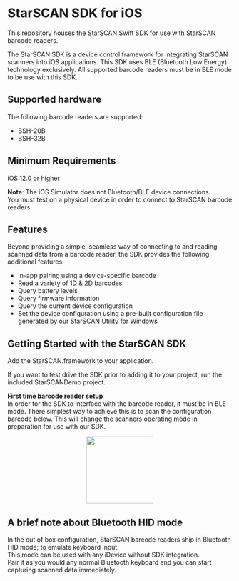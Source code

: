 # StarSCAN SDK for iOS

This repository houses the StarSCAN Swift SDK for use with StarSCAN barcode readers.

The StarSCAN SDK is a device control framework for integrating StarSCAN scanners into iOS applications. This SDK uses BLE (Bluetooth Low Energy) technology exclusively. All supported barcode readers must be in BLE mode to be use with this SDK. 

## Supported hardware

The following barcode readers are supported:

* BSH-20B
* BSH-32B

## Minimum Requirements

iOS 12.0 or higher  

**Note**: The iOS Simulator does not Bluetooth/BLE device connections.   
You must test on a physical device in order to connect to StarSCAN barcode readers.

## Features

Beyond providing a simple, seamless way of connecting to and reading scanned data from a barcode reader, the SDK provides the following additional features:

* In-app pairing using a device-specific barcode
* Read a variety of 1D & 2D barcodes
* Query battery levels
* Query firmware information
* Query the current device configuration
* Set the device configuration using a pre-built configuration file generated by our StarSCAN Utility for Windows
 
## Getting Started with the StarSCAN SDK

Add the StarSCAN.framework to your application.  

If you want to test drive the SDK prior to adding it to your project, run the included StarSCANDemo project.


**First time barcode reader setup**  
In order for the SDK to interface with the barcode reader, it must be in BLE mode. There simplest way to achieve this is to scan the configuration barcode below. This will change the scanners operating mode in preparation for use with our SDK.

<img style="display: block; margin: 0 auto; width: 150px; height: 150px;" src="https://github.com/star-micronics/starlabs-starscan-sdk-ios/assets/12755175/c746dfa7-c96d-4739-a61f-e24ddca075a2"/>

## A brief note about Bluetooth HID mode
In the out of box configuration, StarSCAN barcode readers ship in Bluetooth HID mode; to emulate keyboard input.  
This mode can be used with any iDevice without SDK integration.   
Pair it as you would any normal Bluetooth keyboard and you can start capturing scanned data immediately.
